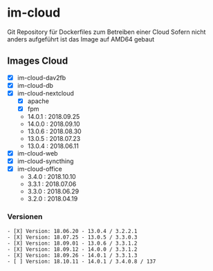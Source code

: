 # im-cloud
Git Repository für Dockerfiles zum Betreiben einer Cloud
Sofern nicht anders aufgeführt ist das Image auf AMD64 gebaut

## Images Cloud
- [X] im-cloud-dav2fb
- [X] im-cloud-db
- [X] im-cloud-nextcloud
    - [X] apache
    - [X] fpm
    - 14.0.1 : 2018.09.25
    - 14.0.0 : 2018.09.10
    - 13.0.6 : 2018.08.30
    - 13.0.5 : 2018.07.23
    - 13.0.4 : 2018.06.11
- [X] im-cloud-web
- [X] im-cloud-syncthing
- [X] im-cloud-office
    - 3.4.0  : 2018.10.10
    - 3.3.1  : 2018.07.06
    - 3.3.0  : 2018.06.29
    - 3.2.0  : 2018.04.19

### Versionen
    - [X] Version: 18.06.20 - 13.0.4 / 3.2.2.1
    - [X] Version: 18.07.25 - 13.0.5 / 3.3.0.3
    - [X] Version: 18.09.01 - 13.0.6 / 3.3.1.2
    - [X] Version: 18.09.12 - 14.0.0 / 3.3.1.2
    - [X] Version: 18.09.26 - 14.0.1 / 3.3.1.3
    - [ ] Version: 18.10.11 - 14.0.1 / 3.4.0.8 / 137